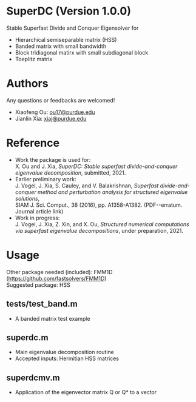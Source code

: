 # SuperDC (Version 1.0.0)
Stable Superfast Divide and Conquer Eigensolver for
- Hierarchical semiseparable matrix (HSS)
- Banded matrix with small bandwidth
- Block tridiagonal matirx with small subdiagonal block
- Toeplitz matrix


# Authors
Any questions or feedbacks are welcomed!
- Xiaofeng Ou: ou17@purdue.edu
- Jianlin Xia: xiaj@purdue.edu

# Reference
- Work the package is used for:\
  X. Ou and J. Xia, *SuperDC: Stable superfast divide-and-conquer eigenvalue decomposition*, submitted, 2021.
- Earlier preliminary work:\
  J. Vogel, J. Xia, S. Cauley, and V. Balakrishnan, *Superfast divide-and-conquer method and perturbation analysis for structured eigenvalue solutions*,\
  SIAM J. Sci. Comput., 38 (2016), pp. A1358-A1382. (PDF--erratum. Journal article link)
- Work in progress:\
  J. Vogel, J. Xia, Z. Xin, and X. Ou, *Structured numerical computations via superfast eigenvalue decompositions*, under preparation, 2021.

# Usage

Other package needed (included): FMM1D (https://github.com/fastsolvers/FMM1D)<br>
Suggested package: HSS

## tests/test_band.m
- A banded matrix test example

## superdc.m
- Main eigenvalue decomposition routine
- Accepted inputs: Hermitian HSS matrices

## superdcmv.m
- Application of the eigenvector matrix Q or Q* to a vector



